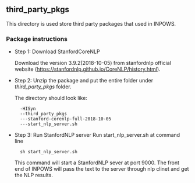 ## third_party_pkgs
This directory is used store third party packages that used in INPOWS.

### Package instructions

- Step 1: Download StanfordCoreNLP

   Download the version 3.9.2(2018-10-05) from stanfordnlp official website (https://stanfordnlp.github.io/CoreNLP/history.html).
   

- Step 2: Unzip the package and put the entire folder under *third_party_pkgs* folder.
   
   The directory should look like:
   
        -HISyn
        --third_party_pkgs
        ---stanford-corenlp-full-2018-10-05
        ---start_nlp_server.sh

- Step 3: Run StanfordNLP server
   Run start_nlp_server.sh at command line
   
        sh start_nlp_server.sh

   This command will start a StanfordNLP sever at port 9000. The front end of INPOWS will pass the text to the server through nlp clinet and get the NLP results.
